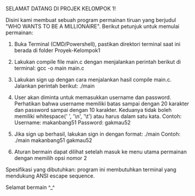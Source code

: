 SELAMAT DATANG DI PROJEK KELOMPOK 1!

Disini kami membuat sebuah program permainan tiruan yang berjudul "WHO WANTS TO BE A MILLIONAIRE". Berikut petunjuk untuk memulai permainan:

1. Buka Terminal (CMD/Powershell), pastikan direktori terminal saat ini berada di folder Proyek-Kelompok1

2. Lakukan compile file main.c dengan menjalankan perintah berikut di terminal: gcc -o main main.c

3. Lakukan sign up dengan cara menjalankan hasil compile main.c. Jalankan perintah berikut: ./main

4. User akan diminta untuk memasukkan username dan password. Perhatikan bahwa username memiliki batas sampai dengan 20 karakter dan password sampai dengan 10 karakter. Keduanya tidak boleh memiliki whitespace(' ', '\n', '\t') atau harus dalam satu kata. Contoh:
Username: makanbang51
Password: gakmau52

5. Jika sign up berhasil, lakukan sign in dengan format: ./main <username> <password>
Contoh: ./main makanbang51 gakmau52

6. Aturan bermain dapat dilihat setelah masuk ke menu utama permainan dengan memilih opsi nomor 2

Spesifikasi yang dibutuhkan:
program ini membutuhkan terminal yang mendukung ANSI escape sequence.

Selamat bermain ^_^
